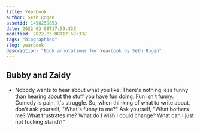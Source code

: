 ```yaml
---
title: Yearbook
author: Seth Rogen
assetid: 1458259853
date: 2022-03-08T17:59:33Z
modified: 2022-03-08T17:59:33Z
tags: "biographies"
slug: yearbook
description: "Book annotations for Yearbook by Seth Rogen"
---
```


## Bubby and Zaidy

*  Nobody wants to hear about what you like. There's nothing less funny than hearing about the stuff you have fun doing. Fun isn't funny. Comedy is pain. It's struggle. So, when thinking of what to write about, don't ask yourself, "What's funny to me?" Ask yourself, "What bothers me? What frustrates me? What do I wish I could change? What can I just not fucking stand?!"

